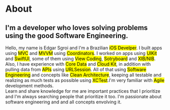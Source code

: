 # About

## I'm a developer who loves solving problems using the good Software Engineering.

Hello, my name is Edgar Sgroi and I'm a Brazilian <mark>iOS Develper</mark>. I built apps using <mark>MVC</mark> and <mark>MVVM</mark> using <mark>Coordinators</mark>. I worked on apps using <mark>UIKit</mark> and <mark>SwiftUI</mark>, some of them using <mark>View Coding</mark>, <mark>Sotryboard</mark> and <mark>XIB/NIB</mark>. Also, I have experience with <mark>Core Data</mark> and <mark>Cloud Kit</mark>, in addition with pulling data from <mark>APIs</mark> using <mark>URLSession</mark>. All of that using <mark>Software Engineering</mark> and concepts like <mark>Clean Architecture</mark>, keeping all testable and realizing as much tests as possible using <mark>XCTest</mark>.I'm very familiar with <mark>Agile</mark> development methods.
<br/>
Learn and share knowledge for me are important practices that I prioritize and I'm always searching people that prioritize it too. I'm passionate about software engineering and and all concepts envolving it.
